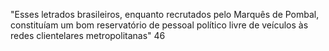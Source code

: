 "Esses letrados brasileiros, enquanto recrutados pelo Marquês de Pombal, constituíam um bom reservatório de pessoal político livre de veículos às redes clientelares metropolitanas" 46
